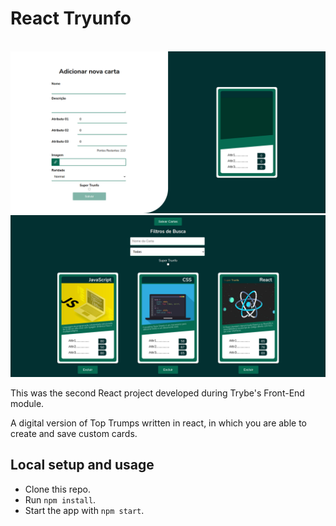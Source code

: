# React Tryunfo
<br>

<img src="src/assets/tryunfo-preview.png" alt="Tryunfo Preview" width="600"/>
<br />

<img src="src/assets/tryunfo-preview2.png" alt="Tryunfo Preview" width="600"/>
<br />

This was the second React project developed during Trybe's Front-End module.

A digital version of Top Trumps written in react, in which you are able to create and save custom cards.
<br>

## Local setup and usage

* Clone this repo.
* Run `npm install`.
* Start the app with `npm start`.
